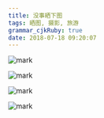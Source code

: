 ```yaml
---
title: 没事晒下图 
tags: 晒图, 摄影, 旅游
grammar_cjkRuby: true
date: 2018-07-18 09:20:07
---
```



![mark](http://ooxy8egxa.bkt.clouddn.com/blog/180718/3Cjgla4gG7.JPG "微观小屋")


![mark](http://ooxy8egxa.bkt.clouddn.com/blog/180718/lh3dJJ45CG.JPG "猫粮的微观小屋")

<!-- more -->

![mark](http://ooxy8egxa.bkt.clouddn.com/blog/180718/Fm2k9lEkLh.JPG)

![mark](http://ooxy8egxa.bkt.clouddn.com/blog/180718/heBEcHE9mB.jpeg)